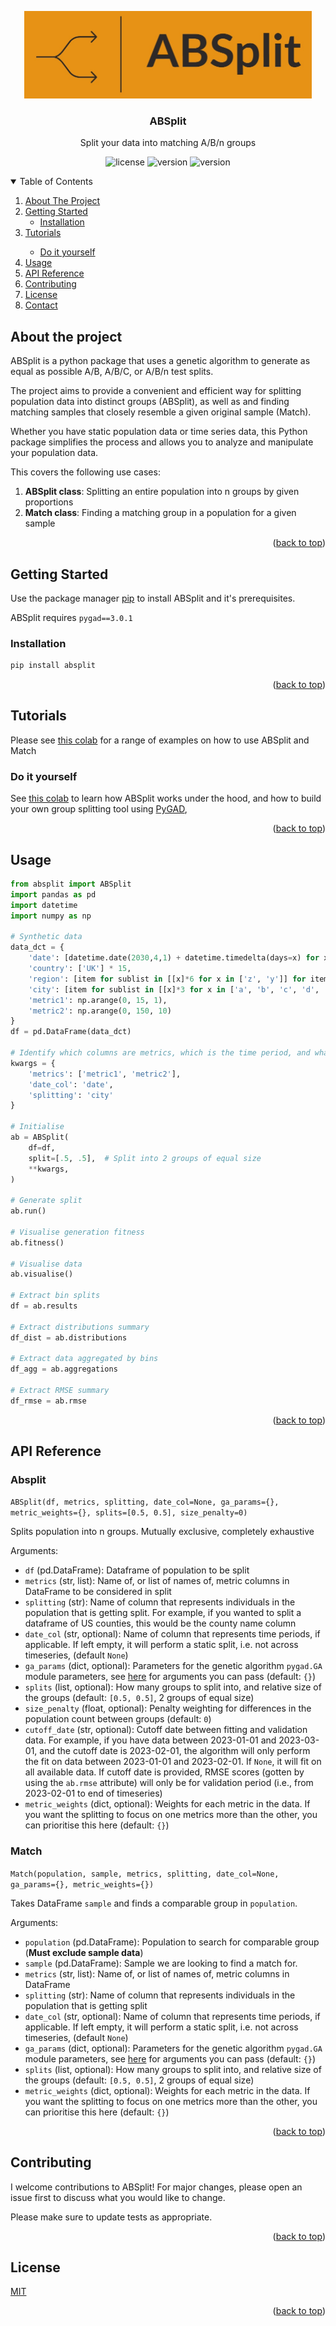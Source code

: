 <a name="readme-top"></a>

<div align="center">
<img src="https://raw.githubusercontent.com/cormac-rynne/absplit/main/images/logo.jpeg" width="460" height="140">
<h3><strong>ABSplit</strong></h3>
Split your data into matching A/B/n groups

![license](https://img.shields.io/badge/License-MIT-blue.svg)
![version](https://img.shields.io/badge/version-1.2.0-blue.svg)
![version](https://img.shields.io/badge/python-3-orange.svg)

</div>

<details open>
  <summary>Table of Contents</summary>
  <ol>
    <li>
      <a href="#about-the-project">About The Project</a>
    </li>
    <li>
      <a href="#getting-started">Getting Started</a>
      <ul>
        <li><a href="#installation">Installation</a></li>
      </ul>
    </li>
    <li><a href="#tutorial">Tutorials</a></li>
    <ul>
        <li><a href="#do-it-yourself">Do it yourself</a></li>
    </ul>
    <li><a href="#usage">Usage</a></li>
    <li><a href="#api-reference">API Reference</a></li>
    <li><a href="#contributing">Contributing</a></li>
    <li><a href="#license">License</a></li>
    <li><a href="#contact">Contact</a></li>
  </ol>
</details>

## About the project
ABSplit is a python package that uses a genetic algorithm to generate as equal as possible A/B, A/B/C, or A/B/n test splits.

The project aims to provide a convenient and efficient way for splitting population data into distinct 
groups (ABSplit), as well as and finding matching samples that closely resemble a given original sample (Match).


Whether you have static population data or time series data, this Python package simplifies the process and allows you to 
analyze and manipulate your population data.

This covers the following use cases:
1. **ABSplit class**: Splitting an entire population into n groups by given proportions
2. **Match class**: Finding a matching group in a population for a given sample

<p align="right">(<a href="#readme-top">back to top</a>)</p>

## Getting Started
Use the package manager [pip](https://pip.pypa.io/en/stable/) to install ABSplit and it's prerequisites.

ABSplit requires `pygad==3.0.1`

### Installation

```bash
pip install absplit
```

<p align="right">(<a href="#readme-top">back to top</a>)</p>

## Tutorials
Please see [this colab](https://colab.research.google.com/drive/1gL7dxDJrtVoO5m1mSUWutdr7yas7sZwI?usp=sharing) for 
a range of examples on how to use ABSplit and Match

### Do it yourself
See [this colab](https://colab.research.google.com/drive/1SlCNnOtN4WCDTSJHsFrZtI7gKcXEl8-C?usp=sharing) to learn how 
ABSplit works under the hood, and how to build your own group splitting tool using 
[PyGAD](https://pypi.org/project/pygad/),


<p align="right">(<a href="#readme-top">back to top</a>)</p>

## Usage

```python
from absplit import ABSplit
import pandas as pd
import datetime
import numpy as np

# Synthetic data
data_dct = {
    'date': [datetime.date(2030,4,1) + datetime.timedelta(days=x) for x in range(3)]*5,
    'country': ['UK'] * 15,
    'region': [item for sublist in [[x]*6 for x in ['z', 'y']] for item in sublist] + ['x']*3,
    'city': [item for sublist in [[x]*3 for x in ['a', 'b', 'c', 'd', 'e']] for item in sublist],
    'metric1': np.arange(0, 15, 1),
    'metric2': np.arange(0, 150, 10)
}
df = pd.DataFrame(data_dct)

# Identify which columns are metrics, which is the time period, and what to split on
kwargs = {
    'metrics': ['metric1', 'metric2'],
    'date_col': 'date',
    'splitting': 'city'
}

# Initialise
ab = ABSplit(
    df=df,
    split=[.5, .5],  # Split into 2 groups of equal size
    **kwargs,
)

# Generate split
ab.run()

# Visualise generation fitness
ab.fitness()

# Visualise data
ab.visualise()

# Extract bin splits
df = ab.results

# Extract distributions summary
df_dist = ab.distributions

# Extract data aggregated by bins
df_agg = ab.aggregations

# Extract RMSE summary
df_rmse = ab.rmse
```
<p align="right">(<a href="#readme-top">back to top</a>)</p>

## API Reference
### Absplit 
`ABSplit(df, metrics, splitting, date_col=None, ga_params={}, metric_weights={}, splits=[0.5, 0.5], size_penalty=0)`

Splits population into n groups. Mutually exclusive, completely exhaustive

Arguments:
* `df` (pd.DataFrame): Dataframe of population to be split
* `metrics` (str, list): Name of, or list of names of, metric columns in DataFrame to be considered in split
* `splitting` (str): Name of column that represents individuals in the population that is getting split. For example, if 
you wanted to split a dataframe of US counties, this would be the county name column
* `date_col` (str, optional): Name of column that represents time periods, if applicable. If left empty, it will
perform a static split, i.e. not across timeseries, (default `None`)
* `ga_params` (dict, optional): Parameters for the genetic algorithm `pygad.GA` module parameters, see 
[here](https://pygad.readthedocs.io/en/latest/README_pygad_ReadTheDocs.html#pygad-ga-class) for arguments you can pass
(default: `{}`)
* `splits` (list, optional): How many groups to split into, and relative size of the groups (default: `[0.5, 0.5]`,
2 groups of equal size)
* `size_penalty` (float, optional): Penalty weighting for differences in the population count between groups 
(default: `0`)
* `cutoff_date` (str, optional): Cutoff date between fitting and validation data. For example, if you have data between 
2023-01-01 and 2023-03-01, and the cutoff date is 2023-02-01, the algorithm will only perform the fit on data between 
2023-01-01 and 2023-02-01. If `None`, it will fit on all available data. If cutoff date is provided, RMSE scores
  (gotten by using the `ab.rmse` attribute) will only be for validation period (i.e., from 2023-02-01 to end of 
timeseries)
* `metric_weights` (dict, optional): Weights for each metric in the data. If you want the splitting to focus on 
one metrics more than the other, you can prioritise this here (default: `{}`)


### Match 
`Match(population, sample, metrics, splitting, date_col=None, ga_params={}, metric_weights={})`

Takes DataFrame `sample` and finds a comparable group in `population`.

Arguments:
* `population` (pd.DataFrame): Population to search  for comparable group (**Must exclude sample data**)
* `sample` (pd.DataFrame): Sample we are looking to find a match for.
* `metrics` (str, list): Name of, or list of names of, metric columns in DataFrame
* `splitting` (str): Name of column that represents individuals in the population that is getting split
* `date_col` (str, optional): Name of column that represents time periods, if applicable. If left empty, it will
perform a static split, i.e. not across timeseries, (default `None`)
* `ga_params` (dict, optional): Parameters for the genetic algorithm `pygad.GA` module parameters, see 
[here](https://pygad.readthedocs.io/en/latest/README_pygad_ReadTheDocs.html#pygad-ga-class) for arguments you can pass
(default: `{}`)
* `splits` (list, optional): How many groups to split into, and relative size of the groups (default: `[0.5, 0.5]`,
2 groups of equal size)
* `metric_weights` (dict, optional): Weights for each metric in the data. If you want the splitting to focus on 
one metrics more than the other, you can prioritise this here (default: `{}`)
<p align="right">(<a href="#readme-top">back to top</a>)</p>

## Contributing

I welcome contributions to ABSplit! For major changes, please open an issue first
to discuss what you would like to change.

Please make sure to update tests as appropriate.

<p align="right">(<a href="#readme-top">back to top</a>)</p>

## License

[MIT](https://choosealicense.com/licenses/mit/)

<p align="right">(<a href="#readme-top">back to top</a>)</p>